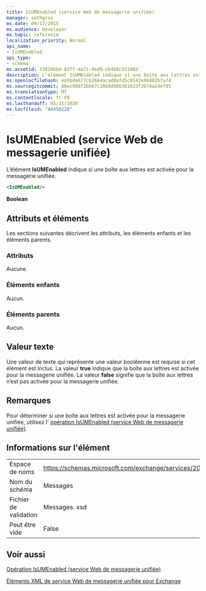 ```yaml
---
title: IsUMEnabled (service Web de messagerie unifiée)
manager: sethgros
ms.date: 09/17/2015
ms.audience: Developer
ms.topic: reference
localization_priority: Normal
api_name:
- IsUMEnabled
api_type:
- schema
ms.assetid: 33810bbd-837f-4a71-9ed9-cb4b8c52186d
description: L’élément IsUMEnabled indique si une boîte aux lettres est activée pour la messagerie unifiée.
ms.openlocfilehash: ea5bde677c62664acad8afd5c8142e96d82b7a74
ms.sourcegitcommit: 88ec988f2bb67c1866d06b361615f3674a24e795
ms.translationtype: MT
ms.contentlocale: fr-FR
ms.lasthandoff: 05/31/2020
ms.locfileid: "44458228"
---
```

# <a name="isumenabled-um-web-service"></a>IsUMEnabled (service Web de messagerie unifiée)

L’élément **IsUMEnabled** indique si une boîte aux lettres est activée pour la messagerie unifiée. 
  
```xml
<IsUMEnabled/>
```

 **Boolean**
## <a name="attributes-and-elements"></a>Attributs et éléments

Les sections suivantes décrivent les attributs, les éléments enfants et les éléments parents.
  
### <a name="attributes"></a>Attributs

Aucune.
  
### <a name="child-elements"></a>Éléments enfants

Aucun.
  
### <a name="parent-elements"></a>Éléments parents

Aucun.
  
## <a name="text-value"></a>Valeur texte

Une valeur de texte qui représente une valeur booléenne est requise si cet élément est inclus. La valeur **true** indique que la boîte aux lettres est activée pour la messagerie unifiée. La valeur **false** signifie que la boîte aux lettres n’est pas activée pour la messagerie unifiée. 
  
## <a name="remarks"></a>Remarques

Pour déterminer si une boîte aux lettres est activée pour la messagerie unifiée, utilisez l' [opération IsUMEnabled (service Web de messagerie unifiée)](isumenabled-operation-um-web-service.md).
  
## <a name="element-information"></a>Informations sur l'élément

|||
|:-----|:-----|
|Espace de noms  <br/> |https://schemas.microsoft.com/exchange/services/2006/messages  <br/> |
|Nom du schéma  <br/> |Messages  <br/> |
|Fichier de validation  <br/> |Messages. xsd  <br/> |
|Peut être vide  <br/> |False  <br/> |
   
## <a name="see-also"></a>Voir aussi



[Opération IsUMEnabled (service Web de messagerie unifiée)](isumenabled-operation-um-web-service.md)


[Éléments XML de service Web de messagerie unifiée pour Exchange](unified-messaging-web-service-xml-elements-for-exchange.md)

